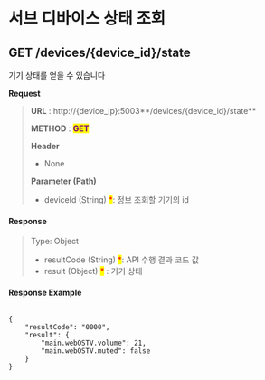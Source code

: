 # 서브 디바이스 상태 조회

## GET /devices/{device\_id}/state

기기 상태를 얻을 수 있습니다



**Request**

> **URL** : http://{device\_ip}:5003**/devices/{device\_id}/state**
>
> **METHOD** : <mark style="color:purple;">**GET**</mark>
>
> **Header**&#x20;
>
> * None
>
> **Parameter (Path)**
>
> * deviceId (String) <mark style="color:red;">\*</mark>: 정보 조회할 기기의 id

#### Response

> Type: Object
>
> * resultCode (String) <mark style="color:red;">\*</mark>: API 수행 결과 코드 값
> * result (Object) <mark style="color:red;">\*</mark> : 기기 상태

#### Response Example

```

{
    "resultCode": "0000",
    "result": {
        "main.webOSTV.volume": 21,
        "main.webOSTV.muted": false
    }
}
```
